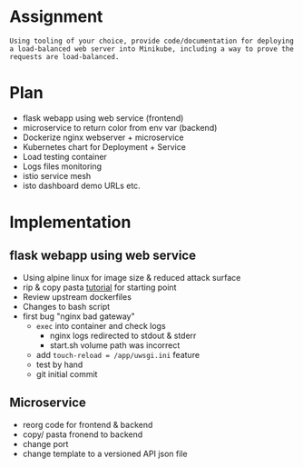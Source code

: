 # Assignment
`Using tooling of your choice, provide code/documentation for deploying a load-balanced web server into Minikube, including a way to prove the requests are load-balanced.`


# Plan
 * flask webapp using web service (frontend)
 * microservice to return color from env var (backend)
 * Dockerize nginx webserver + microservice
 * Kubernetes chart for Deployment + Service
 * Load testing container
 * Logs files monitoring 
 * istio service mesh
 * isto dashboard demo URLs etc.
 

# Implementation

## flask webapp using web service
 * Using alpine linux for image size & reduced attack surface
 * rip & copy pasta [tutorial](https://www.digitalocean.com/community/tutorials/how-to-build-and-deploy-a-flask-application-using-docker-on-ubuntu-18-04) for starting point
 * Review upstream dockerfiles
 * Changes to bash script
 * first bug "nginx bad gateway" 
   - `exec` into container and check logs 
        - nginx logs redirected to stdout & stderr
        - start.sh volume path was incorrect
   - add `touch-reload = /app/uwsgi.ini` feature
   - test by hand
   - git initial commit

## Microservice
 * reorg code for frontend & backend
 * copy/ pasta fronend to backend
 * change port
 * change template to a versioned API json file
  
 